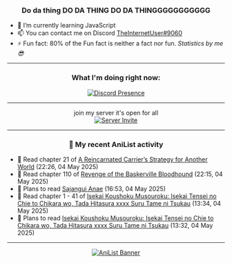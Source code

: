 <div align="center">

### Do da thing DO DA THING DO DA THINGGGGGGGGGGG
</div>

- 🌱 I’m currently learning JavaScript
- 📫 You can contact me on Discord [TheInternetUser#9060](https://discord.com/users/534117072796385300)
- ⚡ Fun fact: 80% of the Fun fact is neither a fact nor fun. _Statistics by me 😎_
<hr>

<div align="center">

### What I'm doing right now:
[![Discord Presence](https://lanyard.cnrad.dev/api/534117072796385300)](https://discord.com/users/534117072796385300)
<hr>

join my server it's open for all <br>
[![Server Invite](https://invidget.switchblade.xyz/bfYgVHxrSs)](https://discord.gg/bfYgVHxrSs)

<hr>
  
### 🌸 My recent AniList activity

</div>

<!-- ANILIST_ACTIVITY:start -->

-   📖 Read chapter 21 of [A Reincarnated Carrier’s Strategy for Another World](https://anilist.co/manga/167472) (22:26, 04 May 2025)
-   📖 Read chapter 110 of [Revenge of the Baskerville Bloodhound](https://anilist.co/manga/163824) (22:15, 04 May 2025)
-   📖 Plans to read [Sajangui Anae](https://anilist.co/manga/178171) (16:53, 04 May 2025)
-   📖 Read chapter 1 - 41 of [Isekai Koushoku Musouroku: Isekai Tensei no Chie to Chikara wo, Tada Hitasura xxxx Suru Tame ni Tsukau](https://anilist.co/manga/162321) (13:34, 04 May 2025)
-   📖 Plans to read [Isekai Koushoku Musouroku: Isekai Tensei no Chie to Chikara wo, Tada Hitasura xxxx Suru Tame ni Tsukau](https://anilist.co/manga/162321) (13:32, 04 May 2025)

<!-- ANILIST_ACTIVITY:end -->
<hr>

<div align="center">

[![AniList Banner](https://img.anili.st/User/929966)](https://anilist.co/user/TheInternetUser)

<!-- ![Profile views](https://gpvc.arturio.dev/TheInternetUse7) Since 2023-01-09 -->
<br>


</div>
